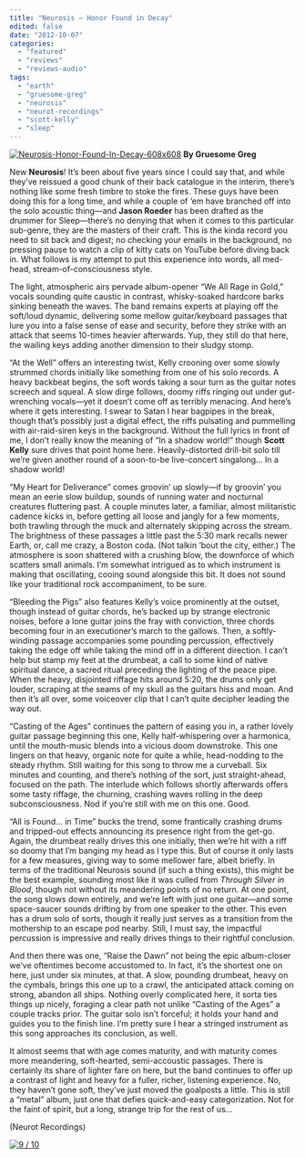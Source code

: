 ```yaml
---
title: "Neurosis – Honor Found in Decay"
edited: false
date: "2012-10-07"
categories:
  - "featured"
  - "reviews"
  - "reviews-audio"
tags:
  - "earth"
  - "gruesome-greg"
  - "neurosis"
  - "neurot-recordings"
  - "scott-kelly"
  - "sleep"
---
```


[![](http://www.hellbound.ca/wp-content/uploads/2012/10/Neurosis-Honor-Found-In-Decay-608x608-590x590.jpg "Neurosis-Honor-Found-In-Decay-608x608")](http://www.hellbound.ca/2012/10/neurosis-honor-found-in-decay/neurosis-honor-found-in-decay-608x608/) **By Gruesome Greg**

New **Neurosis**! It’s been about five years since I could say that, and while they’ve reissued a good chunk of their back catalogue in the interim, there’s nothing like some fresh timbre to stoke the fires. These guys have been doing this for a long time, and while a couple of ‘em have branched off into the solo acoustic thing—and **Jason Roeder** has been drafted as the drummer for Sleep—there’s no denying that when it comes to this particular sub-genre, they are the masters of their craft. This is the kinda record you need to sit back and digest; no checking your emails in the background, no pressing pause to watch a clip of kitty cats on YouTube before diving back in. What follows is my attempt to put this experience into words, all med-head, stream-of-consciousness style.

The light, atmospheric airs pervade album-opener “We All Rage in Gold,” vocals sounding quite caustic in contrast, whisky-soaked hardcore barks sinking beneath the waves. The band remains experts at playing off the soft/loud dynamic, delivering some mellow guitar/keyboard passages that lure you into a false sense of ease and security, before they strike with an attack that seems 10-times heavier afterwards. Yup, they still do that here, the wailing keys adding another dimension to their sludgy stomp.

“At the Well” offers an interesting twist, Kelly crooning over some slowly strummed chords initially like something from one of his solo records. A heavy backbeat begins, the soft words taking a sour turn as the guitar notes screech and squeal. A slow dirge follows, doomy riffs ringing out under gut-wrenching vocals—yet it doesn’t come off as terribly menacing. And here’s where it gets interesting. I swear to Satan I hear bagpipes in the break, though that’s possibly just a digital effect, the riffs pulsating and pummelling with air-raid-siren keys in the background. Without the full lyrics in front of me, I don’t really know the meaning of “In a shadow world!” though **Scott Kelly** sure drives that point home here. Heavily-distorted drill-bit solo till we’re given another round of a soon-to-be live-concert singalong… In a shadow world!

“My Heart for Deliverance” comes groovin’ up slowly—if by groovin’ you mean an eerie slow buildup, sounds of running water and nocturnal creatures fluttering past. A couple minutes later, a familiar, almost militaristic cadence kicks in, before getting all loose and jangly for a few moments, both trawling through the muck and alternately skipping across the stream. The brightness of these passages a little past the 5:30 mark recalls newer Earth, or, call me crazy, a Boston coda. (Not talkin ‘bout the city, either.) The atmosphere is soon shattered with a crushing blow, the downforce of which scatters small animals. I’m somewhat intrigued as to which instrument is making that oscillating, cooing sound alongside this bit. It does not sound like your traditional rock accompaniment, to be sure.

“Bleeding the Pigs” also features Kelly’s voice prominently at the outset, though instead of guitar chords, he’s backed up by strange electronic noises, before a lone guitar joins the fray with conviction, three chords becoming four in an executioner’s march to the gallows. Then, a softly-winding passage accompanies some pounding percussion, effectively taking the edge off while taking the mind off in a different direction. I can’t help but stamp my feet at the drumbeat, a call to some kind of native spiritual dance, a sacred ritual preceding the lighting of the peace pipe. When the heavy, disjointed riffage hits around 5:20, the drums only get louder, scraping at the seams of my skull as the guitars hiss and moan. And then it’s all over, some voiceover clip that I can’t quite decipher leading the way out.

“Casting of the Ages” continues the pattern of easing you in, a rather lovely guitar passage beginning this one, Kelly half-whispering over a harmonica, until the mouth-music blends into a vicious doom downstroke. This one lingers on that heavy, organic note for quite a while, head-nodding to the steady rhythm. Still waiting for this song to throw me a curveball. Six minutes and counting, and there’s nothing of the sort, just straight-ahead, focused on the path. The interlude which follows shortly afterwards offers some tasty riffage, the churning, crashing waves rolling in the deep subconsciousness. Nod if you’re still with me on this one. Good.

“All is Found… in Time” bucks the trend, some frantically crashing drums and tripped-out effects announcing its presence right from the get-go. Again, the drumbeat really drives this one initially, then we’re hit with a riff so doomy that I’m banging my head as I type this. But of course it only lasts for a few measures, giving way to some mellower fare, albeit briefly. In terms of the traditional Neurosis sound (if such a thing exists), this might be the best example, sounding most like it was culled from _Through Silver in Blood_, though not without its meandering points of no return. At one point, the song slows down entirely, and we’re left with just one guitar—and some space-saucer sounds drifting by from one speaker to the other. This even has a drum solo of sorts, though it really just serves as a transition from the mothership to an escape pod nearby. Still, I must say, the impactful percussion is impressive and really drives things to their rightful conclusion.

And then there was one, “Raise the Dawn” not being the epic album-closer we’ve oftentimes become accustomed to. In fact, it’s the shortest one on here, just under six minutes, at that. A slow, pounding drumbeat, heavy on the cymbals, brings this one up to a crawl, the anticipated attack coming on strong, abandon all ships. Nothing overly complicated here, it sorta ties things up nicely, foraging a clear path not unlike “Casting of the Ages” a couple tracks prior. The guitar solo isn’t forceful; it holds your hand and guides you to the finish line. I’m pretty sure I hear a stringed instrument as this song approaches its conclusion, as well.

It almost seems that with age comes maturity, and with maturity comes more meandering, soft-hearted, semi-accoustic passages. There is certainly its share of lighter fare on here, but the band continues to offer up a contrast of light and heavy for a fuller, richer, listening experience. No, they haven’t gone soft, they’ve just moved the goalposts a little. This is still a “metal” album, just one that defies quick-and-easy categorization. Not for the faint of spirit, but a long, strange trip for the rest of us…

(Neurot Recordings)

[![](http://www.hellbound.ca/wp-content/uploads/2009/05/review9.png "9 / 10")](http://www.hellbound.ca/2009/06/hooded-menace-fulfill-the-curse/review9/)
